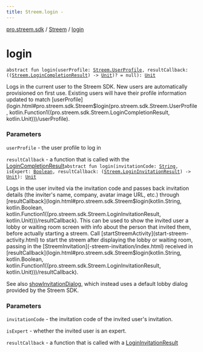 ```yaml
---
title: Streem.login - 
---
```


[pro.streem.sdk](../index.html) / [Streem](index.html) / [login](./login.html)

# login

`abstract fun login(userProfile: `[`Streem.UserProfile`](-user-profile/index.html)`, resultCallback: ((`[`Streem.LoginCompletionResult`](-login-completion-result/index.html)`) -> `[`Unit`](https://kotlinlang.org/api/latest/jvm/stdlib/kotlin/-unit/index.html)`)? = null): `[`Unit`](https://kotlinlang.org/api/latest/jvm/stdlib/kotlin/-unit/index.html)

Logs in the current user to the Streem SDK. New users are automatically provisioned on
first use. Existing users will have their profile information updated to match [userProfile](login.html#pro.streem.sdk.Streem$login(pro.streem.sdk.Streem.UserProfile, kotlin.Function1((pro.streem.sdk.Streem.LoginCompletionResult, kotlin.Unit)))/userProfile).

### Parameters

`userProfile` - the user profile to log in

`resultCallback` - a function that is called with the [LoginCompletionResult](-login-completion-result/index.html)`abstract fun login(invitationCode: `[`String`](https://kotlinlang.org/api/latest/jvm/stdlib/kotlin/-string/index.html)`, isExpert: `[`Boolean`](https://kotlinlang.org/api/latest/jvm/stdlib/kotlin/-boolean/index.html)`, resultCallback: (`[`Streem.LoginInvitationResult`](-login-invitation-result/index.html)`) -> `[`Unit`](https://kotlinlang.org/api/latest/jvm/stdlib/kotlin/-unit/index.html)`): `[`Unit`](https://kotlinlang.org/api/latest/jvm/stdlib/kotlin/-unit/index.html)

Logs in the user invited via the invitation code and passes back invitation details
(the inviter's name, company, avatar image URL, etc.) through [resultCallback](login.html#pro.streem.sdk.Streem$login(kotlin.String, kotlin.Boolean, kotlin.Function1((pro.streem.sdk.Streem.LoginInvitationResult, kotlin.Unit)))/resultCallback).
This can be used to show the invited user a lobby or waiting room screen with info
about the person that invited them, before actually starting a streem. Call
[startStreemActivity](start-streem-activity.html) to start the streem after displaying the lobby or waiting
room, passing in the [StreemInvitation](-streem-invitation/index.html) received in [resultCallback](login.html#pro.streem.sdk.Streem$login(kotlin.String, kotlin.Boolean, kotlin.Function1((pro.streem.sdk.Streem.LoginInvitationResult, kotlin.Unit)))/resultCallback).

See also [showInvitationDialog](show-invitation-dialog.html), which instead uses a default lobby dialog provided
by the Streem SDK.

### Parameters

`invitationCode` - the invitation code of the invited user's invitation.

`isExpert` - whether the invited user is an expert.

`resultCallback` - a function that is called with a [LoginInvitationResult](-login-invitation-result/index.html)
